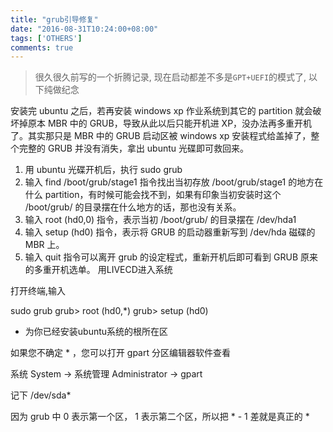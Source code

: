 ```yaml
---
title: "grub引导修复"
date: "2016-08-31T10:24:00+08:00"
tags: ['OTHERS']
comments: true
---
```



> 很久很久前写的一个折腾记录, 现在启动都差不多是`GPT+UEFI`的模式了, 以下纯做纪念

安装完 ubuntu 之后，若再安装 windows xp 作业系统到其它的 partition 就会破坏掉原本 MBR 中的 GRUB，导致从此以后只能开机进 XP，没办法再多重开机了。其实那只是 MBR 中的 GRUB 启动区被 windows xp 安装程式给盖掉了，整个完整的 GRUB 并没有消失，拿出 ubuntu 光碟即可救回来。
1. 用 ubuntu 光碟开机后，执行 sudo grub
2. 输入 find /boot/grub/stage1 指令找出当初存放 /boot/grub/stage1 的地方在什么 partition，有时候可能会找不到，如果有印象当初安装时这个 /boot/grub/ 的目录摆在什么地方的话，那也没有关系。
3. 输入 root (hd0,0) 指令，表示当初 /boot/grub/ 的目录摆在 /dev/hda1
4. 输入 setup (hd0) 指令，表示将 GRUB 的启动器重新写到 /dev/hda 磁碟的 MBR 上。
5. 输入 quit 指令可以离开 grub 的设定程式，重新开机后即可看到 GRUB 原来的多重开机选单。
用LIVECD进入系统

打开终端,输入

sudo grub
grub> root (hd0,*)
grub> setup (hd0)

* 为你已经安装ubuntu系统的根所在区

如果您不确定 * ，您可以打开 gpart 分区编辑器软件查看

系统 System -> 系统管理 Administrator -> gpart

记下 /dev/sda*

因为 grub 中 0 表示第一个区， 1 表示第二个区，所以把 * - 1 差就是真正的 *
